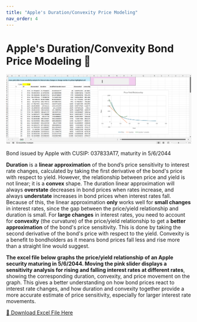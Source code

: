```yaml
---
title: "Apple's Duration/Convexity Price Modeling"
nav_order: 4
---
```

# **Apple's Duration/Convexity Bond Price Modeling 🍎**
![Screenshot](apple_screenshot.png)

Bond issued by Apple with CUSIP: 037833AT7, maturity in 5/6/2044

**Duration** is a **linear approximation** of the bond’s price sensitivity to interest rate changes, calculated by taking the first derivative of the bond's price with respect to yield. However, the relationship between price and yield is not linear; it is a **convex** shape. The duration linear approximation will always **overstate** decreases in bond prices when rates increase, and always **understate** increases in bond prices when interest rates fall. Because of this, the linear approximation **only** works well for **small changes** in interest rates, since the gap between the price/yield relationship and duration is small. For **large changes** in interest rates, you need to account for **convexity** (the curvature) of the price/yield relationship to get a **better approximation** of the bond's price sensitivity. This is done by taking the second derivative of the bond's price with respect to the yield. Convexity is a benefit to bondholders as it means bond prices fall less and rise more than a straight line would suggest. 

**The excel file below graphs the price/yield relationship of an Apple security maturing in 5/6/2044. Moving the **pink slider** displays a **sensitivity analysis** for rising and falling interest rates at different rates**, showing the corresponding duration, convexity, and price movement on the graph. This gives a better understanding on how bond prices react to interest rate changes, and how duration and convexity together provide a more accurate estimate of price sensitivity, especially for larger interest rate movements.

<a href="https://aaishahaslam.github.io/projects/project4/Apple project.xlsx" download> 🔗 Download Excel File Here</a>




